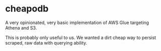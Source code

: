 # cheapodb

A very opinionated, very basic implementation of AWS Glue targeting Athena and S3.  

This is probably only useful to us. We wanted a dirt cheap way to persist scraped, raw data with
querying ability.